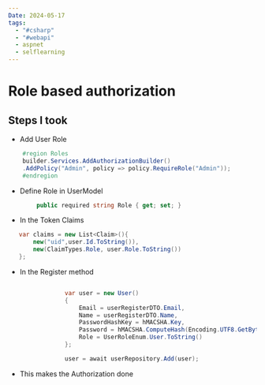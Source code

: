 ```yaml
---
Date: 2024-05-17
tags:
  - "#csharp"
  - "#webapi"
  - aspnet
  - selflearning
---
```

# Role based authorization
## Steps I took
- Add User Role
```csharp
    #region Roles
    builder.Services.AddAuthorizationBuilder()
    .AddPolicy("Admin", policy => policy.RequireRole("Admin"));
    #endregion
```
- Define Role in UserModel
```csharp
        public required string Role { get; set; }
```
- In the Token Claims
```csharp
   var claims = new List<Claim>(){
       new("uid",user.Id.ToString()),
       new(ClaimTypes.Role, user.Role.ToString())
   };
```
- In the Register method
```csharp

                var user = new User()
                {
                    Email = userRegisterDTO.Email,
                    Name = userRegisterDTO.Name,
                    PasswordHashKey = hMACSHA.Key,
                    Password = hMACSHA.ComputeHash(Encoding.UTF8.GetBytes(userRegisterDTO.Password)),
                    Role = UserRoleEnum.User.ToString()
                };

                user = await userRepository.Add(user);
```
- This makes the Authorization done